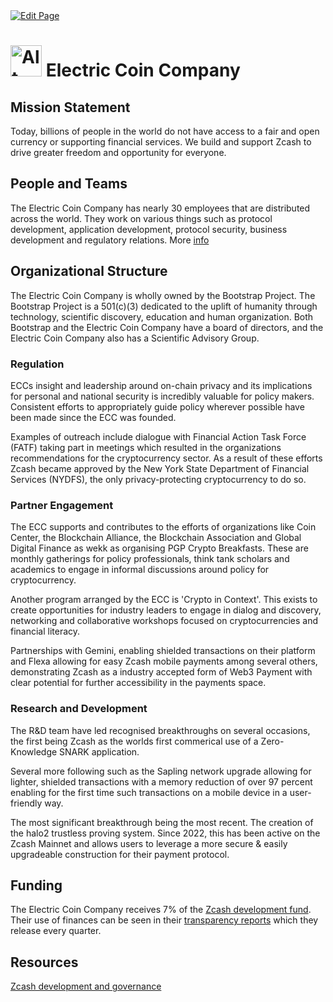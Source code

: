 <a href="https://github.com/henryquincy/zechub/edit/main/site/Zcash_Organizations/Electric_Coin_Company.md" target="_blank">
  <img src="https://img.shields.io/badge/Edit-blue" alt="Edit Page"/>
</a>

# <img src="https://i.ibb.co/2MghCyb/image-2024-02-03-164918723.png" alt="Alt Text" width="50"/>    Electric Coin Company

## Mission Statement

Today, billions of people in the world do not have access to a fair and open currency or supporting financial services. We build and support Zcash to drive greater freedom and opportunity for everyone.

## People and Teams

The Electric Coin Company has nearly 30 employees that are distributed across the world. They work on various things such as protocol development, application development, protocol security, business development and regulatory relations. More [info](https://electriccoin.co/team/)

## Organizational Structure

The Electric Coin Company is wholly owned by the Bootstrap Project. The Bootstrap Project is a 501(c)(3) dedicated to the uplift of humanity through technology, scientific discovery, education and human organization. Both Bootstrap and the Electric Coin Company have a board of directors, and the Electric Coin Company also has a Scientific Advisory Group.

### Regulation

ECCs insight and leadership around on-chain privacy and its implications for personal and national security is incredibly valuable for policy makers. Consistent efforts to appropriately guide policy wherever possible have been made since the ECC was founded. 

Examples of outreach include dialogue with Financial Action Task Force (FATF) taking part in meetings which resulted in the organizations recommendations for the cryptocurrency sector. As a result of these efforts Zcash became approved by the New York State Department of Financial Services (NYDFS), the only privacy-protecting cryptocurrency to do so. 

### Partner Engagement 

The ECC supports and contributes to the efforts of organizations like Coin Center, the Blockchain Alliance, the Blockchain Association and Global Digital Finance as wekk as organising PGP Crypto Breakfasts. These are monthly gatherings for policy professionals, think tank scholars and academics to engage in informal discussions around policy for cryptocurrency. 

Another program arranged by the ECC is 'Crypto in Context'. This exists to create opportunities for industry leaders to engage in dialog and discovery, networking and collaborative workshops focused on cryptocurrencies and financial literacy. 

Partnerships with Gemini, enabling shielded transactions on their platform and Flexa allowing for easy Zcash mobile payments among several others, demonstrating Zcash as a industry accepted form of Web3 Payment with clear potential for further accessibility in the payments space.

### Research and Development

The R&D team have led recognised breakthroughs on several occasions, the first being Zcash as the worlds first commerical use of a Zero-Knowledge SNARK application. 

Several more following such as the Sapling network upgrade allowing for lighter, shielded transactions with a memory reduction of over 97 percent enabling for the first time such transactions on a mobile device in a user-friendly way. 

The most significant breakthrough being the most recent. The creation of the halo2 trustless proving system. Since 2022, this has been active on the Zcash Mainnet and allows users to leverage a more secure & easily upgradeable construction for their payment protocol. 


## Funding

The Electric Coin Company receives 7% of the [Zcash development fund](https://zips.z.cash/zip-1014). Their use of finances can be seen in their [transparency reports](https://electriccoin.co/blog/ecc-transparency-report-for-q3-2021/) which they release every quarter.

## Resources

[Zcash development and governance](https://z.cash/zcash-development-and-governance/)
